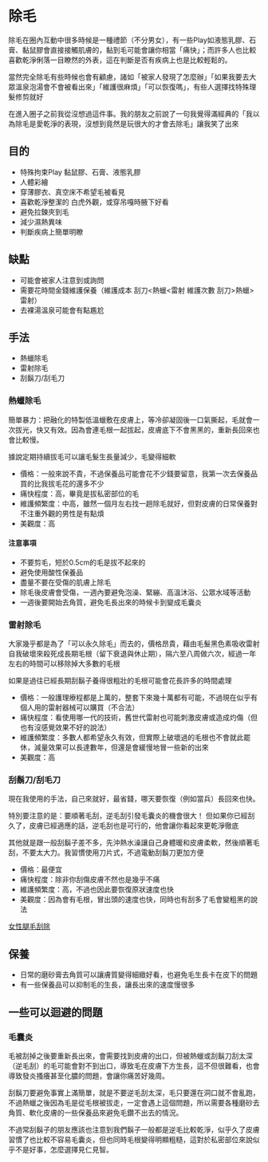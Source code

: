 除毛
=====

除毛在圈內互動中很多時候是一種禮節（不分男女），有一些Play如液態乳膠、石膏、黏鼠膠會直接接觸肌膚的，黏到毛可能會讓你相當「痛快」；而許多人也比較喜歡乾淨俐落一目瞭然的外表，這在判斷是否有疾病上也是比較輕鬆的。

當然完全除毛有些時候也會有顧慮，諸如「被家人發現了怎麼辦」「如果我要去大眾溫泉泡湯會不會被看出來」「維護很麻煩」「可以恢復嗎」，有些人選擇找特殊理髮修剪就好

在進入圈子之前我從沒想過這件事。我的朋友之前說了一句我覺得滿經典的「我以為除毛是愛乾淨的表現，沒想到竟然是玩很大的才會去除毛」讓我笑了出來

## 目的
- 特殊拘束Play 黏鼠膠、石膏、液態乳膠
- 人體彩繪
- 穿薄膠衣、真空床不希望毛被看見
- 喜歡乾淨整潔的 白虎外觀，或穿吊嘎時腋下好看
- 避免拉鍊夾到毛
- 減少濕熱異味
- 判斷疾病上簡單明瞭


## 缺點
- 可能會被家人注意到或詢問
- 需要花時間金錢維護保養（維護成本 刮刀<熱蠟<雷射  維護次數 刮刀>熱蠟>雷射）
- 去裸湯溫泉可能會有點尷尬


## 手法
- 熱蠟除毛
- 雷射除毛
- 刮鬍刀/刮毛刀


### 熱蠟除毛
簡單暴力：把融化的特製低溫蠟敷在皮膚上，等冷卻凝固後一口氣撕起，毛就會一次拔光，快又有效。因為會連毛根一起拔起，皮膚底下不會黑黑的，重新長回來也會比較慢。

據說定期持續拔毛可以讓毛髮生長量減少，毛變得細軟

- 價格：一般來說不貴，不過保養品可能會花不少錢要留意，我第一次去保養品買的比我拔毛花的還多不少
- 痛快程度：高，畢竟是拔私密部位的毛
- 維護頻繁度：中高，雖然一個月左右找一趟除毛就好，但對皮膚的日常保養對不注重外觀的男性是有點煩
- 美觀度：高

#### 注意事項

- 不要剪毛，短於0.5cm的毛是拔不起來的
- 避免使用酸性保養品
- 盡量不要在受傷的肌膚上除毛
- 除毛後皮膚會受傷，一週內要避免泡澡、緊繃、高溫沐浴、公眾水域等活動
- 一週後要開始去角質，避免毛長出來的時候卡到變成毛囊炎


### 雷射除毛
大家幾乎都是為了「可以永久除毛」而去的，價格昂貴，藉由毛髮黑色素吸收雷射自我破壞來殺死成長期毛根（留下衰退與休止期），隔六至八周做六次，經過一年左右的時間可以移除掉大多數的毛根

如果是過往已經長期刮鬍子養得很粗壯的毛根可能會花長許多的時間處理

- 價格：一般護理療程都是上萬的，整套下來幾十萬都有可能，不過現在似乎有個人用的雷射器械可以購買（不合法）
- 痛快程度：看使用哪一代的技術，舊世代雷射也可能刺激皮膚或造成灼傷（但也有沒感覺效果不好的說法）
- 維護頻繁度：多數人都希望永久有效，但實際上破壞過的毛根也不會就此罷休，減量效果可以長達數年，但還是會緩慢地冒一些新的出來
- 美觀度：高


### 刮鬍刀/刮毛刀
現在我使用的手法，自己來就好，最省錢，哪天要恢復（例如當兵）長回來也快。

特別要注意的是：要順著毛刮，逆毛刮引發毛囊炎的機會很大！ 但如果你已經刮久了，皮膚已經適應的話，逆毛刮也是可行的，他會讓你看起來更乾淨徹底

其他就是跟一般刮鬍子差不多，先沖熱水澡讓自己身體暖和皮膚柔軟，然後順著毛刮，不要太大力。我習慣使用刀片式，不過電動刮鬍刀更加方便

- 價格：最便宜
- 痛快程度：除非你刮傷皮膚不然也是幾乎不痛
- 維護頻繁度：高，不過也因此要恢復原狀速度也快
- 美觀度：因為會有毛根，冒出頭的速度也快，同時也有刮多了毛會變粗黑的說法

[女性腿毛刮除](https://www.youtube.com/shorts/DIRAZeNAe58)

## 保養
- 日常的磨砂膏去角質可以讓膚質變得細緻好看，也避免毛生長卡在皮下的問題
- 有一些保養品可以抑制毛的生長，讓長出來的速度慢很多


## 一些可以迴避的問題
### 毛囊炎
毛被刮掉之後要重新長出來，會需要找到皮膚的出口，但被熱蠟或刮鬍刀刮太深（逆毛刮）的毛可能會對不到出口，導致毛在皮膚下方生長，這不但很難看，也會導致發炎搔癢甚至化膿的問題，會讓你痛苦好幾周。

刮鬍刀要避免事實上滿簡單，就是不要逆毛刮太深，毛只要還在洞口就不會亂跑，不過熱蠟之後因為毛是從毛根被拔走，一定會遇上這個問題，所以需要各種磨砂去角質、軟化皮膚的一些保養品來避免毛鑽不出去的情況。

不過常刮鬍子的朋友應該也注意到我們鬍子一般都是逆毛比較乾淨，似乎久了皮膚習慣了也比較不容易毛囊炎，但也同時毛根變得明顯粗糙，這對於私密部位來說似乎不是好事，怎麼選擇見仁見智。
